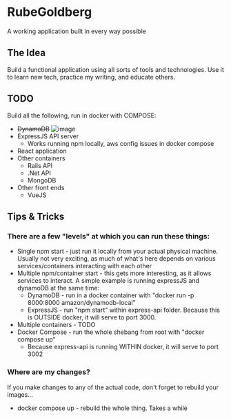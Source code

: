 # RubeGoldberg
A working application built in every way possible

## The Idea
Build a functional application using all sorts of tools and technologies.  Use it to learn new tech, practice my writing, and educate others.

## TODO

Build all the following, run in docker with COMPOSE:

* ~~DynamoDB~~
![image](https://user-images.githubusercontent.com/5083039/197421934-996e0c9a-b06d-4225-bf59-e9b6041a5f62.png)
* ExpressJS API server
  * Works running npm locally, aws config issues in docker compose
* React application
* Other containers
  * Rails API
  * .Net API
  * MongoDB
* Other front ends
  * VueJS

## Tips & Tricks

### There are a few "levels" at which you can run these things:

* Single npm start - just run it locally from your actual physical machine.  Usually not very exciting, as much of what's here depends on various services/containers interacting with each other
* Multiple npm/container start - this gets more interesting, as it allows services to interact.  A simple example is running expressJS and dynamoDB at the same time:
  * DynamoDB - run in a docker container with "docker run -p 8000:8000 amazon/dynamodb-local"
  * ExpressJS - run "npm start" within express-api folder.  Because this is OUTSIDE docker, it will serve to port 3000.
* Multiple containers - TODO
* Docker Compose - run the whole shebang from root with "docker compose up"
  * Because express-api is running WITHIN docker, it will serve to port 3002

### Where are my changes?

If you make changes to any of the actual code, don't forget to rebuild your images...

* docker compose up - rebuild the whole thing.  Takes a while
